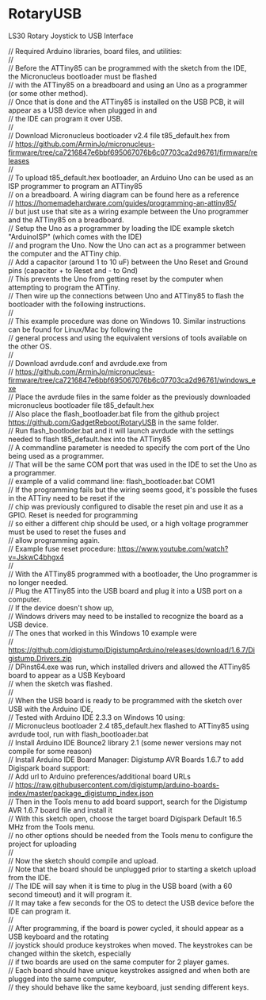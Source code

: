 # RotaryUSB
LS30 Rotary Joystick to USB Interface

// Required Arduino libraries, board files, and utilities:<br>
//<br>
// Before the ATTiny85 can be programmed with the sketch from the IDE, the Micronucleus bootloader must be flashed <br>
// with the ATTiny85 on a breadboard and using an Uno as a programmer (or some other method).<br>
// Once that is done and the ATTiny85 is installed on the USB PCB, it will appear as a USB device when plugged in and <br>
// the IDE can program it over USB.<br>
//<br>
// Download Micronucleus bootloader v2.4 file t85_default.hex from<br>
// https://github.com/ArminJo/micronucleus-firmware/tree/ca7216847e6bbf695067076b6c07703ca2d96761/firmware/releases<br>
//<br>
// To upload t85_default.hex bootloader, an Arduino Uno can be used as an ISP programmer to program an ATTiny85<br>
// on a breadboard. A wiring diagram can be found here as a reference<br>
// https://homemadehardware.com/guides/programming-an-attiny85/<br>
// but just use that site as a wiring example between the Uno programmer and the ATTiny85 on a breadboard.<br>
// Setup the Uno as a programmer by loading the IDE example sketch &quot;ArduinoISP&quot; (which comes with the IDE) <br>
// and program the Uno. Now the Uno can act as a programmer between the computer and the ATTiny chip.<br>
// Add a capacitor (around 1 to 10 uF) between the Uno Reset and Ground pins (capacitor + to Reset and - to Gnd)<br>
// This prevents the Uno from getting reset by the computer when attempting to program the ATTiny.<br>
// Then wire up the connections between Uno and ATTiny85 to flash the bootloader with the following instructions.<br>
//<br>
// This example procedure was done on Windows 10. Similar instructions can be found for Linux/Mac by following the<br>
// general process and using the equivalent versions of tools available on the other OS. <br>
//<br>
// Download avrdude.conf and avrdude.exe from<br>
// https://github.com/ArminJo/micronucleus-firmware/tree/ca7216847e6bbf695067076b6c07703ca2d96761/windows_exe<br>
// Place the avrdude files in the same folder as the previously downloaded micronucleus bootloader file t85_default.hex<br>
// Also place the flash_bootloader.bat file from the github project https://github.com/GadgetReboot/RotaryUSB in the same folder.<br>
// Run flash_bootloder.bat and it will launch avrdude with the settings needed to flash t85_default.hex into the ATTiny85<br>
// A commandline parameter is needed to specify the com port of the Uno being used as a programmer.<br>
// That will be the same COM port that was used in the IDE to set the Uno as a programmer.<br>
// example of a valid command line: flash_bootloader.bat COM1<br>
// If the programming fails but the wiring seems good, it's possible the fuses in the ATTiny need to be reset if the<br>
// chip was previously configured to disable the reset pin and use it as a GPIO. Reset is needed for programming<br>
// so either a different chip should be used, or a high voltage programmer must be used to reset the fuses and <br>
// allow programming again. <br>
// Example fuse reset procedure: https://www.youtube.com/watch?v=JskwC4bhgx4<br>
//<br>
// With the ATTiny85 programmed with a bootloader, the Uno programmer is no longer needed.<br>
// Plug the ATTiny85 into the USB board and plug it into a USB port on a computer.<br>
// If the device doesn't show up, <br>
// Windows drivers may need to be installed to recognize the board as a USB device.<br>
// The ones that worked in this Windows 10 example were<br>
// https://github.com/digistump/DigistumpArduino/releases/download/1.6.7/Digistump.Drivers.zip<br>
// DPinst64.exe was run, which installed drivers and allowed the ATTiny85 board to appear as a USB Keyboard<br>
// when the sketch was flashed.<br>
//<br>
// When the USB board is ready to be programmed with the sketch over USB with the Arduino IDE,<br>
// Tested with Arduino IDE 2.3.3 on Windows 10 using:<br>
// Micronucleus bootloader 2.4 t85_default.hex flashed to ATTiny85 using avrdude tool, run with flash_bootloader.bat<br>
// Install Arduino IDE Bounce2 library 2.1 (some newer versions may not compile for some reason)<br>
// Install Arduino IDE Board Manager: Digistump AVR Boards 1.6.7 to add Digispark board support:<br>
// Add url to Arduino preferences/additional board URLs <br>
// https://raw.githubusercontent.com/digistump/arduino-boards-index/master/package_digistump_index.json<br>
// Then in the Tools menu to add board support, search for the Digistump AVR 1.6.7 board file and install it<br>
// With this sketch open, choose the target board Digispark Default 16.5 MHz from the Tools menu.<br>
// no other options should be needed from the Tools menu to configure the project for uploading<br>
//<br>
// Now the sketch should compile and upload.<br>
// Note that the board should be unplugged prior to starting a sketch upload from the IDE. <br>
// The IDE will say when it is time to plug in the USB board (with a 60 second timeout) and it will program it.<br>
// It may take a few seconds for the OS to detect the USB device before the IDE can program it.<br>
//<br>
// After programming, if the board is power cycled, it should appear as a USB keyboard and the rotating<br>
// joystick should produce keystrokes when moved. The keystrokes can be changed within the sketch, especially<br>
// if two boards are used on the same computer for 2 player games.<br>
// Each board should have unique keystrokes assigned and when both are plugged into the same computer, <br>
// they should behave like the same keyboard, just sending different keys.
